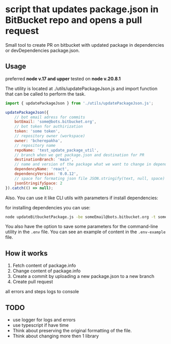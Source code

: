 # script that updates package.json in BitBucket repo and opens a pull request

Small tool to create PR on bitbucket with updated package in dependencies or devDependencies package.json.

## Usage

preferred **node v.17 and upper**
tested on **node v.20.8.1**

The utility is located at ./utils/updatePackageJson.js and import function that can be called to perform the task.

```js
import { updatePackageJson } from './utils/updatePackageJson.js';

updatePackageJson({
    // bot email adress for commits
    botEmail: 'some@bots.bitbucket.org',
    // bot token for authirization
    token: 'some token',
    // repository owner (workspace)
    owner: 'bcherepakha',
    // repository name
    repoName: 'test_update_package_util',
    // branch when we get package.json and destination for PR
    destinationBranch: 'main',
    // name and version of the package what we want to change in dependencies
    dependencyName: 'react',
    dependencyVersion: '0.0.12',
    // space for formating json file JSON.stringify(text, null, space)
    jsonStringifySpace: 2
}).catch(() => null);
```

Also. You can use it like CLI utils with parameters if install dependencies:

for installing dependencies you can use:

```sh
node updateBitbucketPackage.js -be someEmail@bots.bitbucket.org -t some_token -w workspace -r repositoryName -b destinationBranch -p packageName@packageVersion
```

You also have the option to save some parameters for the command-line utility in the `.env` file. You can see an example of content in the `.env-example` file.

## How it works

1. Fetch content of package.info
2. Change content of package.info
3. Create a commit by uploading a new package.json to a new branch
4. Create pull request

all errors and steps logs to console

## TODO

* use logger for logs and errors
* use typescript if have time
* Think about preserving the original formatting of the file.
* Think about changing more then 1 library

